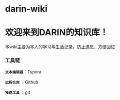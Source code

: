 # darin-wiki

# 欢迎来到DARIN的知识库！

本wiki主要为本人的学习与生活记录，防止遗忘，方便回忆

### 工具链

**`文本编辑器`**：Typora

**`远程仓库`** ：Github

**`推送工具`** ：git

